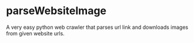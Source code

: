 # parseWebsiteImage

A very easy python web crawler that parses url link and downloads images from given website urls.
